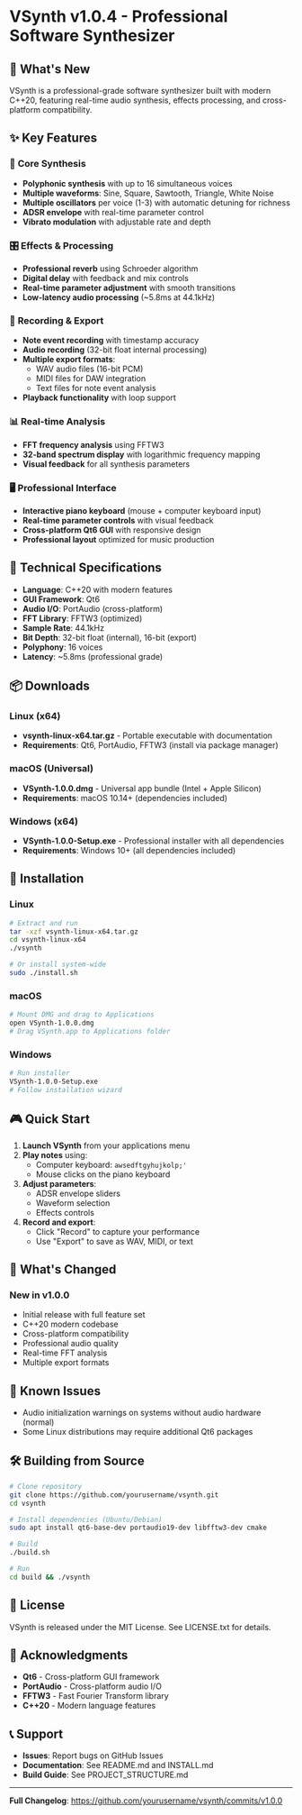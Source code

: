 # VSynth v1.0.4 - Professional Software Synthesizer

## 🎹 What's New

VSynth is a professional-grade software synthesizer built with modern C++20, featuring real-time audio synthesis, effects processing, and cross-platform compatibility.

## ✨ Key Features

### 🎵 **Core Synthesis**
- **Polyphonic synthesis** with up to 16 simultaneous voices
- **Multiple waveforms**: Sine, Square, Sawtooth, Triangle, White Noise
- **Multiple oscillators** per voice (1-3) with automatic detuning for richness
- **ADSR envelope** with real-time parameter control
- **Vibrato modulation** with adjustable rate and depth

### 🎛️ **Effects & Processing**
- **Professional reverb** using Schroeder algorithm
- **Digital delay** with feedback and mix controls
- **Real-time parameter adjustment** with smooth transitions
- **Low-latency audio processing** (~5.8ms at 44.1kHz)

### 🎤 **Recording & Export**
- **Note event recording** with timestamp accuracy
- **Audio recording** (32-bit float internal processing)
- **Multiple export formats**:
  - WAV audio files (16-bit PCM)
  - MIDI files for DAW integration
  - Text files for note event analysis
- **Playback functionality** with loop support

### 📊 **Real-time Analysis**
- **FFT frequency analysis** using FFTW3
- **32-band spectrum display** with logarithmic frequency mapping
- **Visual feedback** for all synthesis parameters

### 🖥️ **Professional Interface**
- **Interactive piano keyboard** (mouse + computer keyboard input)
- **Real-time parameter controls** with visual feedback
- **Cross-platform Qt6 GUI** with responsive design
- **Professional layout** optimized for music production

## 🔧 **Technical Specifications**

- **Language**: C++20 with modern features
- **GUI Framework**: Qt6
- **Audio I/O**: PortAudio (cross-platform)
- **FFT Library**: FFTW3 (optimized)
- **Sample Rate**: 44.1kHz
- **Bit Depth**: 32-bit float (internal), 16-bit (export)
- **Polyphony**: 16 voices
- **Latency**: ~5.8ms (professional grade)

## 📦 **Downloads**

### Linux (x64)
- **vsynth-linux-x64.tar.gz** - Portable executable with documentation
- **Requirements**: Qt6, PortAudio, FFTW3 (install via package manager)

### macOS (Universal)
- **VSynth-1.0.0.dmg** - Universal app bundle (Intel + Apple Silicon)
- **Requirements**: macOS 10.14+ (dependencies included)

### Windows (x64)
- **VSynth-1.0.0-Setup.exe** - Professional installer with all dependencies
- **Requirements**: Windows 10+ (all dependencies included)

## 🚀 **Installation**

### Linux
```bash
# Extract and run
tar -xzf vsynth-linux-x64.tar.gz
cd vsynth-linux-x64
./vsynth

# Or install system-wide
sudo ./install.sh
```

### macOS
```bash
# Mount DMG and drag to Applications
open VSynth-1.0.0.dmg
# Drag VSynth.app to Applications folder
```

### Windows
```bash
# Run installer
VSynth-1.0.0-Setup.exe
# Follow installation wizard
```

## 🎮 **Quick Start**

1. **Launch VSynth** from your applications menu
2. **Play notes** using:
   - Computer keyboard: `awsedftgyhujkolp;'`
   - Mouse clicks on the piano keyboard
3. **Adjust parameters**:
   - ADSR envelope sliders
   - Waveform selection
   - Effects controls
4. **Record and export**:
   - Click "Record" to capture your performance
   - Use "Export" to save as WAV, MIDI, or text

## 🔄 **What's Changed**

### New in v1.0.0
- Initial release with full feature set
- C++20 modern codebase
- Cross-platform compatibility
- Professional audio quality
- Real-time FFT analysis
- Multiple export formats

## 🐛 **Known Issues**

- Audio initialization warnings on systems without audio hardware (normal)
- Some Linux distributions may require additional Qt6 packages

## 🛠️ **Building from Source**

```bash
# Clone repository
git clone https://github.com/yourusername/vsynth.git
cd vsynth

# Install dependencies (Ubuntu/Debian)
sudo apt install qt6-base-dev portaudio19-dev libfftw3-dev cmake

# Build
./build.sh

# Run
cd build && ./vsynth
```

## 📄 **License**

VSynth is released under the MIT License. See LICENSE.txt for details.

## 🙏 **Acknowledgments**

- **Qt6** - Cross-platform GUI framework
- **PortAudio** - Cross-platform audio I/O
- **FFTW3** - Fast Fourier Transform library
- **C++20** - Modern language features

## 📞 **Support**

- **Issues**: Report bugs on GitHub Issues
- **Documentation**: See README.md and INSTALL.md
- **Build Guide**: See PROJECT_STRUCTURE.md

---

**Full Changelog**: https://github.com/yourusername/vsynth/commits/v1.0.0
